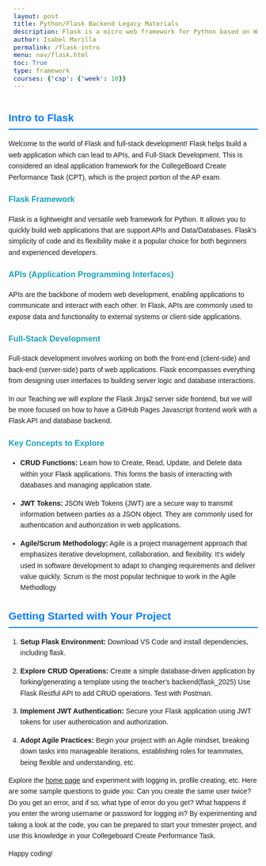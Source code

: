 ```yaml
---
layout: post
title: Python/Flask Backend Legacy Materials 
description: Flask is a micro web framework for Python based on Werkzeug, Jinja 2 and good intentions.
author: Isabel Marilla
permalink: /flask-intro
menu: nav/flask.html
toc: True
type: framework
courses: {'csp': {'week': 10}}
---
```


<style>
  body {
    font-family: Arial, sans-serif;
    line-height: 1.6;
    margin: 20px;
  }

  h2 {
    color: #007bff;
    border-bottom: 2px solid #007bff;
    padding-bottom: 5px;
  }

  h3 {
    color: #17a2b8;
    margin-top: 20px;
  }

  ul {
    margin-bottom: 20px;
  }

  li {
    margin-bottom: 10px;
  }

  code {
    background-color: #f8f9fa;
    padding: 2px 5px;
    border-radius: 3px;
    font-size: 0.9em;
  }

  pre {
    background-color: #f8f9fa;
    padding: 10px;
    border-radius: 5px;
    margin: 15px 0;
    white-space: pre-wrap;
  }

  table {
    width: 100%;
    margin-bottom: 20px;
    border-collapse: collapse;
  }

  th, td {
    border: 1px solid #ddd;
    padding: 8px;
    text-align: left;
  }

  th {
    background-color: #f2f2f2;
  }

  td {
    background-color: #fff;
  }

  .key-concepts {
    background-color: #f8f9fa;
    padding: 15px;
    border-radius: 5px;
    margin-bottom: 20px;
  }
</style>

## Intro to Flask

Welcome to the world of Flask and full-stack development!  Flask helps build a web application which can lead to APIs, and Full-Stack Development. This is considered an ideal application framework for the CollegeBoard Create Performance Task (CPT), which is the project portion of the AP exam.

### Flask Framework

Flask is a lightweight and versatile web framework for Python. It allows you to quickly build web applications that are support APIs and Data/Databases.  Flask's simplicity of code and its flexibility make it a popular choice for both beginners and experienced developers.

### APIs (Application Programming Interfaces)

APIs are the backbone of modern web development, enabling applications to communicate and interact with each other. In Flask, APIs are commonly used to expose data and functionality to external systems or client-side applications.

### Full-Stack Development

Full-stack development involves working on both the front-end (client-side) and back-end (server-side) parts of web applications. Flask encompasses everything from designing user interfaces to building server logic and database interactions.  

In our Teaching we will explore the Flask Jinja2 server side frontend, but we will be more focused on how to have a GitHub Pages Javascript frontend work with a Flask API and database backend.

### Key Concepts to Explore

- **CRUD Functions:** Learn how to Create, Read, Update, and Delete data within your Flask applications. This forms the basis of interacting with databases and managing application state.

- **JWT Tokens:** JSON Web Tokens (JWT) are a secure way to transmit information between parties as a JSON object. They are commonly used for authentication and authorization in web applications.

- **Agile/Scrum Methodology:** Agile is a project management approach that emphasizes iterative development, collaboration, and flexibility. It's widely used in software development to adapt to changing requirements and deliver value quickly.  Scrum is the most popular technique to work in the Agile Methodlogy

## Getting Started with Your Project

1. **Setup Flask Environment:** Download VS Code and install dependencies, including flask. 

2. **Explore CRUD Operations:** Create a simple database-driven application by forking/generating a template using the teacher's backend(flask_2025) Use  Flask  Restful API to add CRUD operations. Test with Postman.

3. **Implement JWT Authentication:** Secure your Flask application using JWT tokens for user authentication and authorization.

4. **Adopt Agile Practices:** Begin your project with an Agile mindset, breaking down tasks into manageable iterations, establishing roles for teammates, being flexible and understanding, etc. 



Explore the [home page](https://pages.opencodingsociety.com/) and experiment with  logging in, profile creating,  etc. Here are some sample questions to guide you: Can you create the same user twice? Do you get an error, and if so, what  type  of error do you get? What happens if you enter the wrong username or password for logging in? By experimenting and taking a look at the code, you can be prepared to start your trimester project, and use this knowledge in your Collegeboard Create Performance Task. 

Happy coding!



